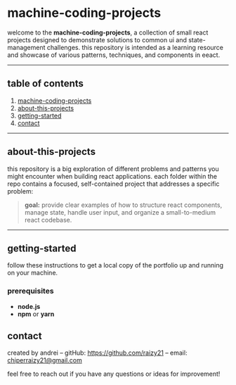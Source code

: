 # machine-coding-projects

welcome to the **machine-coding-projects**, a collection of small react projects designed to demonstrate solutions to common ui and state-management challenges. this repository is intended as a learning resource and showcase of various patterns, techniques, and components in eeact.

---

## table of contents

1. [machine-coding-projects](#machine-coding-projects)
2. [about-this-projects](#about-this-projects)
3. [getting-started](#getting-started)
4. [contact](#contact)

---

## about-this-projects

this repository is a big exploration of different problems and patterns you might encounter when building react applications. each folder within the repo contains a focused, self-contained project that addresses a specific problem:

> **goal:** provide clear examples of how to structure react components, manage state, handle user input, and organize a small-to-medium react codebase.

---

## getting-started

follow these instructions to get a local copy of the portfolio up and running on your machine.

### prerequisites

- **node.js**
- **npm** or **yarn**

## contact

created by andrei
– gitHub: https://github.com/raizy21
– email: chiperraizy21@gmail.com

feel free to reach out if you have any questions or ideas for improvement!
